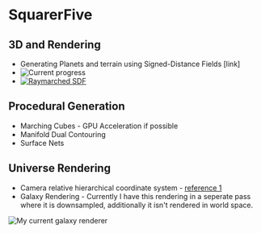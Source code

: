 # SquarerFive

## 3D and Rendering
- Generating Planets and terrain using Signed-Distance Fields [link]
- ![Current progress](https://media.discordapp.net/attachments/563601152885653533/776226747313815562/unknown.png?width=678&height=480)
- [![Raymarched SDF](http://img.youtube.com/vi/-yZO6COt8u0/0.jpg)](http://www.youtube.com/watch?v=-yZO6COt8u0)
## Procedural Generation
- Marching Cubes - GPU Acceleration if possible
- Manifold Dual Contouring
- Surface Nets
## Universe Rendering
- Camera relative hierarchical coordinate system  - [reference 1](https://dexyfex.com/2016/07/11/galaxia-the-basics-coordinates/)
- Galaxy Rendering - Currently I have this rendering in a seperate pass where it is downsampled, additionally it isn't rendered in world space.


![My current galaxy renderer](https://pbs.twimg.com/media/EkXvb7wUcAEc62Z?format=png&name=900x900)
